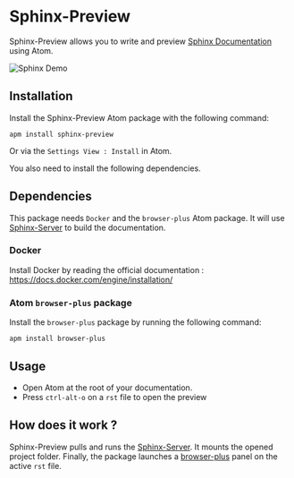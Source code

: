# Sphinx-Preview

Sphinx-Preview allows you to write and preview
[Sphinx Documentation](http://www.sphinx-doc.org/) using Atom.

![Sphinx Demo](https://raw.githubusercontent.com/dldl/sphinx-preview/master/docs/demo.gif)

## Installation

Install the Sphinx-Preview Atom package with the following command:

```
apm install sphinx-preview

```

Or via the `Settings View : Install` in Atom.

You also need to install the following dependencies.

## Dependencies

This package needs `Docker` and the `browser-plus` Atom package. It will use
[Sphinx-Server](https://github.com/dldl/sphinx-server) to build the documentation.

### Docker

Install Docker by reading the official documentation : https://docs.docker.com/engine/installation/

### Atom `browser-plus` package

Install the `browser-plus` package by running the following command:

```
apm install browser-plus
```

## Usage

- Open Atom at the root of your documentation.
- Press `ctrl-alt-o` on a `rst` file to open the preview

## How does it work ?

Sphinx-Preview pulls and runs the
[Sphinx-Server](https://hub.docker.com/r/dldl/sphinx-server/). It mounts the
opened project folder. Finally, the package launches a [browser-plus](https://atom.io/packages/browser-plus)
panel on the active `rst` file.
